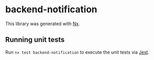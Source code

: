 # backend-notification

This library was generated with [Nx](https://nx.dev).

## Running unit tests

Run `nx test backend-notification` to execute the unit tests via [Jest](https://jestjs.io).
